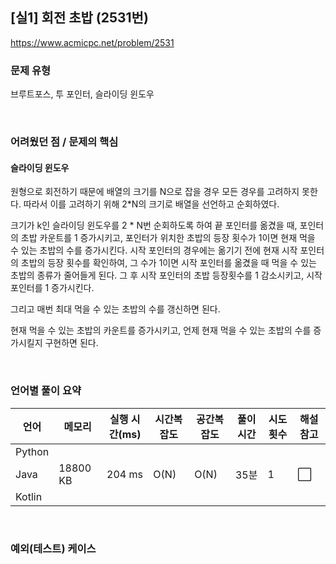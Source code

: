 ## [실1] 회전 초밥 (2531번)

https://www.acmicpc.net/problem/2531

### 문제 유형

브루트포스, 투 포인터, 슬라이딩 윈도우

<br>

### 어려웠던 점 / 문제의 핵심

#### 슬라이딩 윈도우

원형으로 회전하기 때문에 배열의 크기를 N으로 잡을 경우 모든 경우를 고려하지 못한다. 따라서 이를 고려하기 위해 2*N의 크기로 배열을 선언하고 순회하였다.

크기가 k인 슬라이딩 윈도우를 2 * N번 순회하도록 하여 끝 포인터를 옮겼을 때, 포인터의 초밥 카운트를 1 증가시키고, 포인터가 위치한 초밥의 등장 횟수가 1이면 현재 먹을 수 있는 초밥의 수를 증가시킨다. 시작 포인터의 경우에는 옮기기 전에 현재 시작 포인터의 초밥의 등장 횟수를 확인하여, 그 수가 1이면 시작 포인터를 옮겼을 때 먹을 수 있는 초밥의 종류가 줄어들게 된다.  그 후 시작 포인터의 초밥 등장횟수를 1 감소시키고, 시작 포인터를 1 증가시킨다.

그리고 매번 최대 먹을 수 있는 초밥의 수를 갱신하면 된다.

현재 먹을 수 있는 초밥의 카운트를 증가시키고, 언제 현재 먹을 수 있는 초밥의 수를 증가시킬지 구현하면 된다.

<br>

### 언어별 풀이 요약

| 언어   | 메모리   | 실행 시간(ms) | 시간복잡도 | 공간복잡도 | 풀이 시간 | 시도 횟수 | 해설 참고            |
| ------ | -------- | ------------- | ---------- | ---------- | --------- | --------- | -------------------- |
| Python |          |               |            |            |           |           |                      |
| Java   | 18800 KB | 204 ms        | O(N)       | O(N)       | 35분      | 1         | :white_large_square: |
| Kotlin |          |               |            |            |           |           |                      |

<br>

### 예외(테스트) 케이스

```
```

